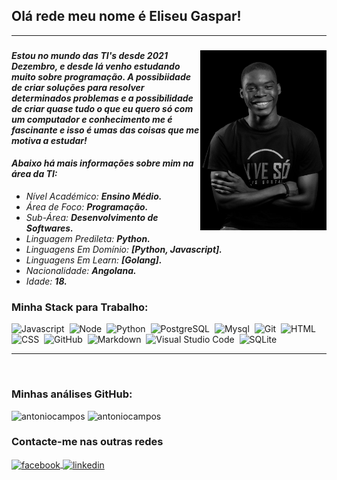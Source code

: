 ## Olá rede meu nome é **Eliseu Gaspar**!

---

<img src="photo.jpg"  style="width: 40%;" align="right"/>
<em>
<div align="left">
    <h3></h3>
    <h4>Estou no mundo das TI's desde 2021 Dezembro, e desde lá venho estudando muito sobre programação. A possibiidade de criar soluções para resolver determinados problemas e a possibilidade de criar quase tudo o que eu quero só com um computador e conhecimento me é fascinante e isso é umas das coisas que me motiva a estudar!</h4>
    <h4>Abaixo há mais informações sobre mim na área da TI:</h4>
    <ul>
    	<li>Nível Académico: <b>Ensino Médio.</b></li>
    	<li>Área de Foco: <b>Programação.</b></li>
    	<li>Sub-Área: <b>Desenvolvimento de Softwares.</b></li>
    	<li>Linguagem Predileta: <b>Python.</b></li>
    	<li>Linguagens Em Domínio: <b>[Python, Javascript].</b></li>
    	<li>Linguagens Em Learn: <b>[Golang].</b></li>
    	<li>Nacionalidade: <b>Angolana.</b></li>
    	<li>Idade: <b>18.</b></li>
    </ul>
</div>
</em>

### Minha Stack para Trabalho:
![Javascript](https://img.shields.io/badge/-Javascript-05122A?style=flat&logo=Javascript)&nbsp;
![Node](https://img.shields.io/badge/-Node-05122A?style=flat&logo=node.js)&nbsp;
![Python](https://img.shields.io/badge/-Python-05122A?style=flat&logo=python)&nbsp;
![PostgreSQL](https://img.shields.io/badge/-PostgreSQL-05122A?style=flat&logo=postgresql)&nbsp;
![Mysql](https://img.shields.io/badge/-PostgreSQL-05122A?style=flat&logo=mysql)&nbsp;
![Git](https://img.shields.io/badge/-Git-05122A?style=flat&logo=git)&nbsp;
![HTML](https://img.shields.io/badge/-HTML-05122A?style=flat&logo=HTML5)&nbsp;
![CSS](https://img.shields.io/badge/-CSS-05122A?style=flat&logo=CSS3&logoColor=1572B6)&nbsp;
![GitHub](https://img.shields.io/badge/-GitHub-05122A?style=flat&logo=github)&nbsp;
![Markdown](https://img.shields.io/badge/-Markdown-05122A?style=flat&logo=markdown)&nbsp;
![Visual Studio Code](https://img.shields.io/badge/-Visual%20Studio%20Code-05122A?style=flat&logo=visual-studio-code&logoColor=007ACC)&nbsp;
![SQLite](https://img.shields.io/badge/-SQLite-05122A?style=flat&logo=sqlite)&nbsp;

---

<br>

### Minhas análises GitHub:
<p align="left">
<img width="420em" src="https://github-readme-stats.vercel.app/api?username=EliseuGaspar&show_icons=true&theme=vision-friendly-dark" alt="antoniocampos"/>
<img width="420em" height="175em" src="https://github-readme-stats.vercel.app/api/top-langs/?username=EliseuGaspar&layout=compact&theme=vision-friendly-dark" alt="antoniocampos"/>
</p>

### Contacte-me nas outras redes
<p align="left">
<a href="https://www.facebook.com/eliseugaspar.goncalves" target="_blank">
  <img align="center" src="https://img.shields.io/badge/-@eliseugaspar-05122A?style=flat&logo=facebook" alt="facebook"/>
</a>
<a href="https://www.linkedin.com/in/eliseu-gaspar-gon%C3%A7alves/" target="_blank">
  <img align="center" src="https://img.shields.io/badge/-@eliseugaspar-05122A?style=flat&logo=linkedin" alt="linkedin"/>
</a>
</p>

